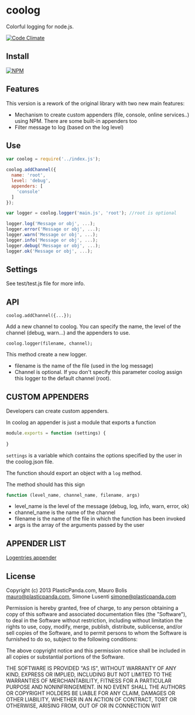 coolog
======

Colorful logging for node.js.


[![Code Climate](https://codeclimate.com/github/plasticpanda/coolog.png)](https://codeclimate.com/github/plasticpanda/coolog)

## Install

[![NPM](https://nodei.co/npm/coolog.png?compact=true)](https://nodei.co/npm/coolog/)


## Features

This version is a rework of the original library with two new main features:

*  Mechanism to create custom appenders (file, console, online services..) using NPM. There are some built-in appenders too
*  Filter message to log (based on the log level)





## Use ##

```js
var coolog = require('../index.js');

coolog.addChannel({ 
  name: 'root',
  level: 'debug', 
  appenders: [
    'console'
  ] 
});

var logger = coolog.logger('main.js', 'root'); //root is optional

logger.log('Message or obj', ...);
logger.error('Message or obj', ...);
logger.warn('Message or obj', ...);
logger.info('Message or obj', ...);
logger.debug('Message or obj', ...);
logger.ok('Message or obj', ...);
```


## Settings ##
See test/test.js file for more info.


## API ##

```
coolog.addChannel({...});
```
Add a new channel to coolog. You can specify the name, the level of the channel (debug, warn...) and 
the appenders to use.

```
coolog.logger(filename, channel);
```
This method create a new logger.

* filename is the name of the file (used in the log message)
* Channel is optional. If you don't specify this parameter coolog assign this logger to the default channel (root).
  

## CUSTOM APPENDERS ##
Developers can create custom appenders.

In coolog an appender is just a module that exports a function

```js
module.exports = function (settings) {
  
}
```

```settings``` is a variable which contains the options specified by the user in the coolog.json file.

The function should export an object with a ```log``` method. 

The method should has this sign
```js
function (level_name, channel_name, filename, args)
```

* level_name is the level of the message (debug, log, info, warn, error, ok)
* channel_name is the name of the channel
* filename is the name of the file in which the function has been invoked
* args is the array of the arguments passed by the user




## APPENDER LIST ##
[Logentries appender](https://github.com/plasticpanda/coolog-logentries-appender)



## License ##

Copyright (c) 2013 PlasticPanda.com, Mauro Bolis <mauro@plasticpanda.com>, Simone Lusenti <simone@plasticpanda.com>

Permission is hereby granted, free of charge, to any person obtaining a copy
of this software and associated documentation files (the "Software"), to deal
in the Software without restriction, including without limitation the rights
to use, copy, modify, merge, publish, distribute, sublicense, and/or sell
copies of the Software, and to permit persons to whom the Software is
furnished to do so, subject to the following conditions:

The above copyright notice and this permission notice shall be included in all
copies or substantial portions of the Software.

THE SOFTWARE IS PROVIDED "AS IS", WITHOUT WARRANTY OF ANY KIND, EXPRESS OR
IMPLIED, INCLUDING BUT NOT LIMITED TO THE WARRANTIES OF MERCHANTABILITY,
FITNESS FOR A PARTICULAR PURPOSE AND NONINFRINGEMENT. IN NO EVENT SHALL THE
AUTHORS OR COPYRIGHT HOLDERS BE LIABLE FOR ANY CLAIM, DAMAGES OR OTHER
LIABILITY, WHETHER IN AN ACTION OF CONTRACT, TORT OR OTHERWISE, ARISING FROM,
OUT OF OR IN CONNECTION WIT
